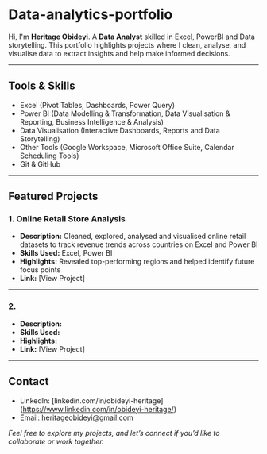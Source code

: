 # Data-analytics-portfolio
Hi, I'm **Heritage Obideyi**.
A **Data Analyst** skilled in Excel, PowerBI and Data storytelling.
This portfolio highlights projects where I clean, analyse, and visualise data to extract insights and help make informed decisions.


---


## Tools & Skills
- Excel (Pivot Tables, Dashboards, Power Query)
- Power BI (Data Modelling & Transformation, Data Visualisation & Reporting, Business Intelligence & Analysis)
- Data Visualisation (Interactive Dashboards, Reports and Data Storytelling)
- Other Tools (Google Workspace, Microsoft Office Suite, Calendar Scheduling Tools)
- Git & GitHub

---


## Featured Projects


### 1. **Online Retail Store Analysis**
- **Description:** Cleaned, explored, analysed and visualised online retail datasets to track revenue trends across countries on Excel and Power BI
- **Skills Used:** Excel, Power BI
- **Highlights:** Revealed top-performing regions and helped identify future focus points
- **Link:** [View Project]  

---

### 2. 
- **Description:**
- **Skills Used:**
- **Highlights:**
- **Link:** [View Project]

---


## Contact
- LinkedIn: [linkedin.com/in/obideyi-heritage] (https://www.linkedin.com/in/obideyi-heritage/)
- Email: heritageobideyi@gmail.com


 *Feel free to explore my projects, and let’s connect if you’d like to collaborate or work together.*  

